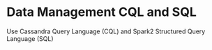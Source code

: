 # Data Management CQL and SQL
Use Cassandra Query Language (CQL) and Spark2 Structured Query Language (SQL)
